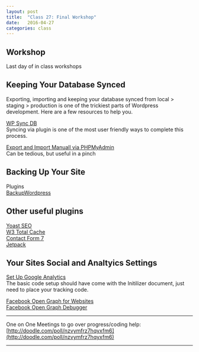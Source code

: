 ```yaml
---
layout: post
title:  "Class 27: Final Workshop"
date:   2016-04-27
categories: class
---
```


## Workshop  
Last day of in class workshops

## Keeping Your Database Synced
Exporting, importing and keeping your database synced from local > staging > production is one of the trickiest parts of Wordpress development. Here are a few resources to help you.

[WP Sync DB](https://github.com/wp-sync-db/wp-sync-db)  
Syncing via plugin is one of the most user friendly ways to complete this process.

[Export and Import Manuall via PHPMyAdmin](https://mediatemple.net/community/products/dv/204403864/export-and-import-mysql-databases)  
Can be tedious, but useful in a pinch

## Backing Up Your Site

Plugins  
[BackupWordpress](https://wordpress.org/plugins/backupwordpress/)  

## Other useful plugins
[Yoast SEO](https://wordpress.org/plugins/wordpress-seo/)  
[W3 Total Cache](https://wordpress.org/plugins/w3-total-cache/)  
[Contact Form 7](https://wordpress.org/plugins/contact-form-7/)   
[Jetpack](https://wordpress.org/plugins/jetpack/)  


## Your Sites Social and Analtyics Settings ##
[Set Up Google Analytics](https://support.google.com/analytics/answer/1008080?hl=en)  
The basic code setup should have come with the Initilizer document, just need to place your tracking code.

[Facebook Open Graph for Websites](https://developers.facebook.com/docs/reference/opengraph/object-type/website/)  
[Facebook Open Graph Debugger](https://developers.facebook.com/tools/debug/)  



---

One on One Meetings to go over progress/coding help:   [http://doodle.com/poll/nzvymfrz7hqyxfm6](http://doodle.com/poll/nzvymfrz7hqyxfm6)  

---
